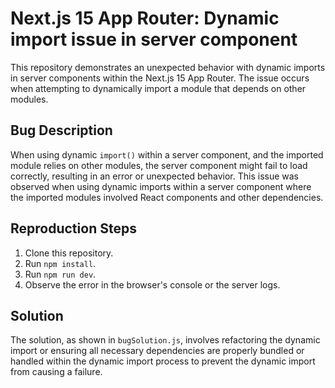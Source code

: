 # Next.js 15 App Router: Dynamic import issue in server component

This repository demonstrates an unexpected behavior with dynamic imports in server components within the Next.js 15 App Router.  The issue occurs when attempting to dynamically import a module that depends on other modules. 

## Bug Description

When using dynamic `import()` within a server component, and the imported module relies on other modules, the server component might fail to load correctly, resulting in an error or unexpected behavior. This issue was observed when using dynamic imports within a server component where the imported modules involved React components and other dependencies.

## Reproduction Steps

1. Clone this repository.
2. Run `npm install`.
3. Run `npm run dev`.
4. Observe the error in the browser's console or the server logs. 

## Solution

The solution, as shown in `bugSolution.js`, involves refactoring the dynamic import or ensuring all necessary dependencies are properly bundled or handled within the dynamic import process to prevent the dynamic import from causing a failure.